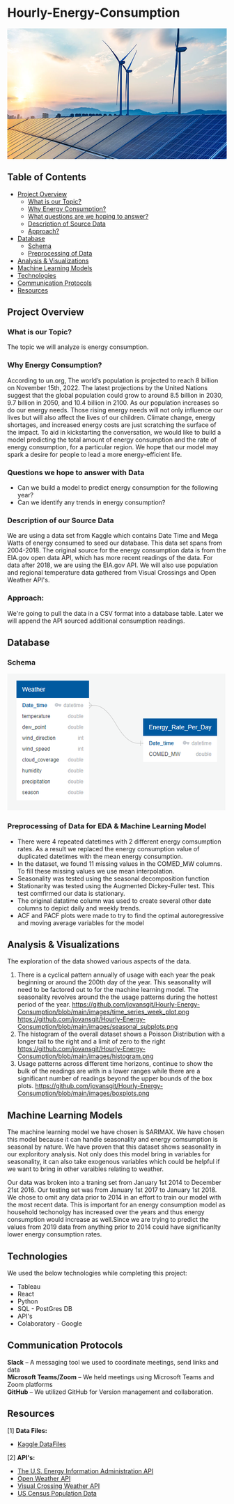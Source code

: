 # Hourly-Energy-Consumption
<img src="Resources/Static/Images/energy.jpg" align="center" height="300" width="1200">


## Table of Contents
- [Project Overview](#ProjectOverview)
  * [What is our Topic?](#WhatTopic)
  * [Why Energy Consumption?](#WhyEnergyConsumption)
  * [What questions are we hoping to answer?](#Questions)
  * [Description of Source Data](#DescriptionOfSourceData)
  * [Approach?](#Approach)
- [Database](#Database)
  * [Schema](#DBSchema)
  * [Preprocessing of Data](#Preprocessing)
- [Analysis & Visualizations](#Analysis)
- [Machine Learning Models](#MachineLearningModel)
- [Technologies](#Technologies)
- [Communication Protocols](#CommunicationProtocols)
- [Resources](#Resources)

## <a name="ProjectOverview"></a> Project Overview

### <a name="WhatTopic"></a> What is our Topic? 
The topic we will analyze is energy consumption.

### <a name="WhyEnergyConsumption"></a> Why Energy Consumption?
According to un.org, The world’s population is projected to reach 8 billion on November 15th, 2022.  The latest projections by the United Nations suggest that the global population could grow to around 8.5 billion in 2030, 9.7 billion in 2050, and 10.4 billion in 2100.  As our population increases so do our energy needs.  Those rising energy needs will not only influence our lives but will also affect the lives of our children.  Climate change, energy shortages, and increased energy costs are just scratching the surface of the impact.  To aid in kickstarting the conversation, we would like to build a model predicting the total amount of energy consumption and the rate of energy consumption, for a particular region.  We hope that our model may spark a desire for people to lead a more energy-efficient life.

### <a name="Questions"></a> Questions we hope to answer with Data
* Can we build a model to predict energy consumption for the following year?
* Can we identify any trends in energy consumption?

### <a name="DescriptionOfSourceData"></a> Description of our Source Data
We are using a data set from Kaggle which contains Date Time and Mega Watts of energy consumed to seed our database.  This data set spans from 2004-2018.  The original source for the energy consumption data is from the EIA.gov open data API, which has more recent readings of the data. For data after 2018, we are using the EIA.gov API.  We will also use population and regional temperature data gathered from Visual Crossings and Open Weather API's.

### <a name="Approach"></a> Approach:
We're going to pull the data in a CSV format into a database table. Later we will append the API sourced additional consumption readings.

## <a name="Database"></a> Database

### <a name="DBSchema"></a> Schema
<img src="Resources/Static/Images/Updated_Schema_Seg_2.png">

### <a name="Preprocessing"></a> Preprocessing of Data for EDA & Machine Learning Model
* There were 4 repeated datetimes with 2 different energy comsumption rates. As a result we replaced the energy consumption value of duplicated datetimes with the mean energy consumption. 
* In the dataset, we found 11 missing values in the COMED_MW columns. To fill these missing values we use mean interpolation.
* Seasonality  was tested using the seasonal decomposition function 
* Stationarity was tested using the Augmented Dickey-Fuller test. This test comfirmed our data is stationary. 
* The original datatime column was used to create several other date columns to depict daily and weekly trends. 
* ACF and PACF plots were made to try to find the optimal autoregressive and moving average variables for the model

## <a name="Analysis"></a> Analysis & Visualizations
The exploration of the data showed various aspects of the data.
  1.  There is a cyclical pattern annually of usage with each year the peak beginning or around the 200th day of the year. This seasonality will need to be factored out to for the machine learning model. The seasonality revolves around the the usage patterns during the hottest period of the year.
  https://github.com/jovansgit/Hourly-Energy-Consumption/blob/main/images/time_series_week_plot.png
  https://github.com/jovansgit/Hourly-Energy-Consumption/blob/main/images/seasonal_subplots.png
  2.  The histogram of the overall dataset shows a Poisson Distribution with a longer tail to the right and a limit of zero to the right
  https://github.com/jovansgit/Hourly-Energy-Consumption/blob/main/images/histogram.png
  3.  Usage patterns across different time horizons, continue to show the bulk of the readings are with in a lower ranges while there are a significant number of readings beyond the upper bounds of the box plots.
  https://github.com/jovansgit/Hourly-Energy-Consumption/blob/main/images/boxplots.png

## <a name="MachineLearningModel"></a> Machine Learning Models
 The machine learning model we have chosen is SARIMAX. We have chosen this model because it can handle seasonality and energy comsumption is seasonal by nature. We have proven that this dataset shows seasonality in our exploritory analysis. Not only does this model bring in variables for seasonality, it can also take exogenous variables which could be helpful if we want to bring in other varaibles relating to weather. 
 
 Our data was broken into a traning set from January 1st 2014 to December 21st 2016. Our testing set was from January 1st 2017 to January 1st 2018. We chose to omit any data prior to 2014 in an effort to train our model with the most recent data. This is important for an energy consumption model as household techonolgy has increased over the years and thus energy consumption would increase as well.Since we are trying to predict the values from 2019 data from anything prior to 2014 could have significanlty lower energy consumption rates. 
## <a name="Technologies"></a> Technologies

We used the below technologies while completing this project:

- Tableau
- React
- Python
- SQL - PostGres DB
- API's
- Colaboratory - Google

## <a name="CommunicationProtocols"></a> Communication Protocols

**Slack** – A messaging tool we used to coordinate meetings, send links and data <br>
**Microsoft Teams/Zoom** – We held meetings using Microsoft Teams and Zoom platforms <br>
**GitHub** – We utilized GitHub for Version management and collaboration. <br>

## <a name="Resources"></a> Resources

[1] **Data Files:** <br>
- [Kaggle DataFiles](Resources/DataFiles) <br>

[2] **API's:** <br>
- [The U.S. Energy Information Administration API](https://www.eia.gov/opendata/)
- [Open Weather API](https://openweathermap.org/api) <br>
- [Visual Crossing Weather API](https://www.visualcrossing.com/weather-api) <br>
- [US Census Population Data](https://www.census.gov/data/developers/data-sets/popest-popproj/popest.html) <br>

